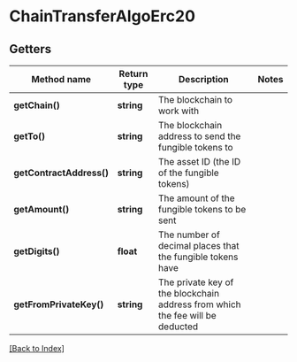 # ChainTransferAlgoErc20

## Getters

Method name | Return type | Description | Notes
------------ | ------------- | ------------- | -------------
**getChain()** | **string** | The blockchain to work with |
**getTo()** | **string** | The blockchain address to send the fungible tokens to |
**getContractAddress()** | **string** | The asset ID (the ID of the fungible tokens) |
**getAmount()** | **string** | The amount of the fungible tokens to be sent |
**getDigits()** | **float** | The number of decimal places that the fungible tokens have |
**getFromPrivateKey()** | **string** | The private key of the blockchain address from which the fee will be deducted |

[[Back to Index]](../index.md)
